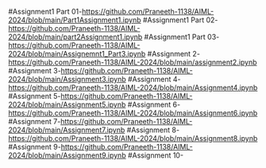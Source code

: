 #Assignment1 Part 01-https://github.com/Praneeth-1138/AIML-2024/blob/main/Part1Assignment1.ipynb
#Assignment1 Part 02-https://github.com/Praneeth-1138/AIML-2024/blob/main/part2Assignment1.ipynb
#Assignment1 Part 03-https://github.com/Praneeth-1138/AIML-2024/blob/main/Assignemnt1_Part3.ipynb
#Assignment 2-https://github.com/Praneeth-1138/AIML-2024/blob/main/assignment2.ipynb
#Assignment 3-https://github.com/Praneeth-1138/AIML-2024/blob/main/Assignment3.ipynb
#Assignment 4-https://github.com/Praneeth-1138/AIML-2024/blob/main/Assignment4.ipynb
#Assignment 5-https://github.com/Praneeth-1138/AIML-2024/blob/main/Assignment5.ipynb
#Assignment 6-https://github.com/Praneeth-1138/AIML-2024/blob/main/Assignment6.ipynb
#Assignment 7-https://github.com/Praneeth-1138/AIML-2024/blob/main/Assignment7.ipynb
#Assignment 8-https://github.com/Praneeth-1138/AIML-2024/blob/main/Assignment8.ipynb
#Assignment 9-https://github.com/Praneeth-1138/AIML-2024/blob/main/Assignment9.ipynb
#Assignment 10-
